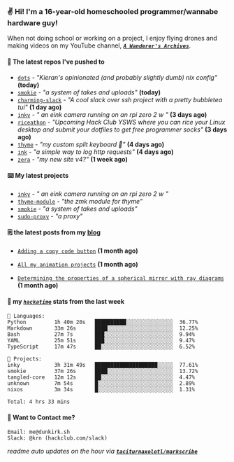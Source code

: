 ### ✌️ Hi! I'm a 16-year-old homeschooled programmer/wannabe hardware guy!

When not doing school or working on a project, I enjoy flying drones and making videos on my YouTube channel, [**_`A Wanderer's Archives`_**](https://youtube.com/@wanderer.archives).

#### 👷 The latest repos I've pushed to

- [`dots`](https://github.com/taciturnaxolotl/dots) - _"Kieran's opinionated (and probably slightly dumb) nix config"_ **(today)**
- [`smokie`](https://github.com/taciturnaxolotl/smokie) - _"a system of takes and uploads"_ **(today)**
- [`charming-slack`](https://github.com/taciturnaxolotl/charming-slack) - _"A cool slack over ssh project with a pretty bubbletea tui"_ **(1 day ago)**
- [`inky`](https://github.com/taciturnaxolotl/inky) - _" an eink camera running on an rpi zero 2 w "_ **(3 days ago)**
- [`riceathon`](https://github.com/hackclub/riceathon) - _"Upcoming Hack Club YSWS where you can rice your Linux desktop and submit your dotfiles to get free programmer socks"_ **(3 days ago)**
- [`thyme`](https://github.com/taciturnaxolotl/thyme) - _"my custom split keyboard 🫶"_ **(4 days ago)**
- [`ink`](https://github.com/taciturnaxolotl/ink) - _"a simple way to log http requests"_ **(4 days ago)**
- [`zera`](https://github.com/taciturnaxolotl/zera) - _"my new site v4?"_ **(1 week ago)**

#### ⌨️ My latest projects

- [`inky`](https://github.com/taciturnaxolotl/inky) - _" an eink camera running on an rpi zero 2 w "_
- [`thyme-module`](https://github.com/taciturnaxolotl/thyme-module) - _"the zmk module for thyme"_
- [`smokie`](https://github.com/taciturnaxolotl/smokie) - _"a system of takes and uploads"_
- [`sudo-proxy`](https://github.com/taciturnaxolotl/sudo-proxy) - _"a proxy"_

#### 🗒️ the latest posts from my [blog](https://dunkirk.sh)

- [`Adding a copy code button`](https://dunkirk.sh/blog/adding-a-copy-button/) **(1 month ago)**

- [`All my animation projects`](https://dunkirk.sh/blog/my-animations/) **(1 month ago)**

- [`Determining the properties of a spherical mirror with ray diagrams`](https://dunkirk.sh/blog/spherical-ray-diagrams/) **(1 month ago)**



#### 📡 my [_`hackatime`_](https://waka.hackclub.com) stats from the last week

```text
💾 Languages:
Python         1h 40m 20s   ██████████░░░░░░░░░░░░░░░  36.77%
Markdown       33m 26s      ████░░░░░░░░░░░░░░░░░░░░░  12.25%
Bash           27m 7s       ███░░░░░░░░░░░░░░░░░░░░░░  9.94%
YAML           25m 51s      ███░░░░░░░░░░░░░░░░░░░░░░  9.47%
TypeScript     17m 47s      ██░░░░░░░░░░░░░░░░░░░░░░░  6.52%

💼 Projects:
inky           3h 31m 49s   ████████████████████░░░░░  77.61%
smokie         37m 26s      ████░░░░░░░░░░░░░░░░░░░░░  13.72%
tangled-core   12m 12s      ██░░░░░░░░░░░░░░░░░░░░░░░  4.47%
unknown        7m 54s       █░░░░░░░░░░░░░░░░░░░░░░░░  2.89%
nixos          3m 34s       █░░░░░░░░░░░░░░░░░░░░░░░░  1.31%

Total: 4 hrs 33 mins
```

#### 📮 Want to Contact me?

```text
Email: me@dunkirk.sh
Slack: @krn (hackclub.com/slack)
```

_readme auto updates on the hour via [**`taciturnaxolotl/markscribe`**](https://github.com/taciturnaxolotl/markscribe)_
